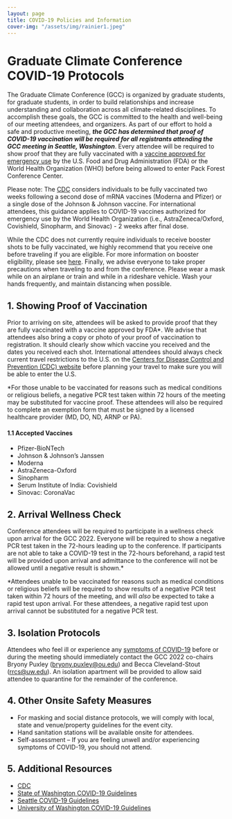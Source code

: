 ```yaml
---
layout: page
title: COVID-19 Policies and Information
cover-img: "/assets/img/rainier1.jpeg"
---
```


# Graduate Climate Conference COVID-19 Protocols

The Graduate Climate Conference (GCC) is organized by graduate students, for graduate students, in order to build relationships and increase understanding and collaboration across all climate-related disciplines. To accomplish these goals, the GCC is committed to the health and well-being of our meeting attendees, and organizers. As part of our effort to hold a safe and productive meeting, ___the GCC has determined that proof of COVID-19 vaccination will be required for all registrants attending the GCC meeting in Seattle, Washington___. Every attendee will be required to show proof that they are fully vaccinated with a [vaccine approved for emergency use](#11-accepted-vaccines) by the U.S. Food and Drug Administration (FDA) or the World Health Organization (WHO) before being allowed to enter Pack Forest Conference Center.

Please note: The [CDC](https://www.cdc.gov/coronavirus/2019-ncov/vaccines/stay-up-to-date.html?CDC_AA_refVal=https%3A%2F%2Fwww.cdc.gov%2Fcoronavirus%2F2019-ncov%2Fvaccines%2Ffully-vaccinated.html) considers individuals to be fully vaccinated two weeks following a second dose of mRNA vaccines (Moderna and Pfizer) or a single dose of the Johnson & Johnson vaccine. For international attendees, this guidance applies to COVID-19 vaccines authorized for emergency use by the World Health Organization (i.e., AstraZeneca/Oxford, Covishield, Sinopharm, and Sinovac) - 2 weeks after final dose.

While the CDC does not currently require individuals to receive booster shots to be fully vaccinated, we highly recommend that you receive one before traveling if you are eligible. For more information on booster eligibility, please see [here](https://www.cdc.gov/coronavirus/2019-ncov/vaccines/booster-shot.html). Finally, we advise everyone to take proper precautions when traveling to and from the conference. Please wear a mask while on an airplane or train and while in a rideshare vehicle. Wash your hands frequently, and maintain distancing when possible. 

## 1. Showing Proof of Vaccination 

Prior to arriving on site, attendees will be asked to provide proof that they are fully vaccinated with a vaccine approved by FDA*. We advise that attendees also bring a copy or photo of your proof of vaccination to registration. It should clearly show which vaccine you received and the dates you received each shot. International attendees should always check current travel restrictions to the U.S. on the [Centers for Disease Control and Prevention (CDC) website](https://www.cdc.gov/coronavirus/2019-ncov/travelers/noncitizens-US-air-travel.html) before planning your travel to make sure you will be able to enter the U.S.

*For those unable to be vaccinated for reasons such as medical conditions or religious beliefs, a negative PCR test taken within 72 hours of the meeting may be substituted for vaccine proof. These attendees will also be required to complete an exemption form that must be signed by a licensed healthcare provider (MD, DO, ND, ARNP or PA). 

#### 1.1 Accepted Vaccines

- Pfizer-BioNTech
- Johnson & Johnson’s Janssen
- Moderna
- AstraZeneca-Oxford
- Sinopharm
- Serum Institute of India: Covishield
- Sinovac: CoronaVac

## 2. Arrival Wellness Check

Conference attendees will be required to participate in a wellness check upon arrival for the GCC 2022. Everyone will be required to show a negative PCR test taken in the 72-hours leading up to the conference. If participants are not able to take a COVID-19 test in the 72-hours beforehand, a rapid test will be provided upon arrival and admittance to the conference will not be allowed until a negative result is shown.*

*Attendees unable to be vaccinated for reasons such as medical conditions or religious beliefs will be required to show results of a negative PCR test taken within 72 hours of the meeting, and will _also_ be expected to take a rapid test upon arrival. For these attendees, a negative rapid test upon arrival cannot be substituted for a negative PCR test.

## 3. Isolation Protocols

Attendees who feel ill or experience any [symptoms of COVID-19](https://www.cdc.gov/coronavirus/2019-ncov/symptoms-testing/symptoms.html) before or during the meeting should immediately contact the GCC 2022 co-chairs Bryony Puxley ([bryony.puxley@ou.edu](mailto:bryony.puxley@ou.edu)) and Becca Cleveland-Stout ([rrcs@uw.edu](mailto:rrcs@uw.edu)). An isolation apartment will be provided to allow said attendee to quarantine for the remainder of the conference.

## 4. Other Onsite Safety Measures

- For masking and social distance protocols, we will comply with local, state and venue/property guidelines for the event city. 
- Hand sanitation stations will be available onsite for attendees.
- Self-assessment – If you are feeling unwell and/or experiencing symptoms of COVID-19, you should not attend.

## 5. Additional Resources
- [CDC](https://www.cdc.gov/coronavirus/2019-nCoV/index.html)
- [State of Washington COVID-19 Guidelines](https://doh.wa.gov/emergencies/covid-19)
- [Seattle COVID-19 Guidelines](https://www.seattle.gov/covid-19)
- [University of Washington COVID-19 Guidelines](https://www.washington.edu/coronavirus/)
